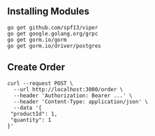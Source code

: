## Installing Modules

```
go get github.com/spf13/viper
go get google.golang.org/grpc
go get gorm.io/gorm
go get gorm.io/driver/postgres
```

## Create Order
```
curl --request POST \
  --url http://localhost:3000/order \
  --header 'Authorization: Bearer ...' \
  --header 'Content-Type: application/json' \
  --data '{
 "productId": 1,
 "quantity": 1
}'
```
